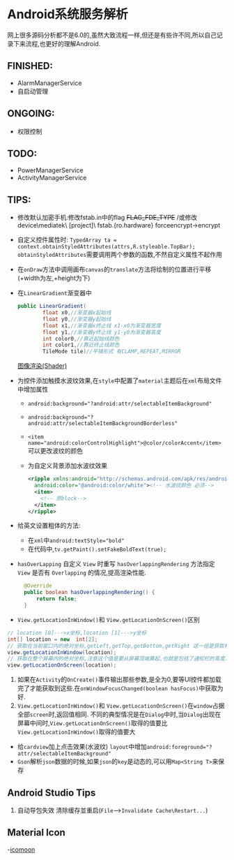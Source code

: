 # Android系统服务解析
网上很多源码分析都不是6.0的,虽然大致流程一样,但还是有些许不同,所以自己记录下来流程,也更好的理解Android.
## FINISHED:
- AlarmManagerService
- 自启动管理

## ONGOING:
- 权限控制

## TODO:
- PowerManagerService
- ActivityManagerService

## TIPS:
- 修改默认加密手机:修改fstab.in中的flag ~~FLAG_FDE_TYPE~~ /或修改device\mediatek\ [project]\ fstab.{ro.hardware} forceencrypt->encrypt
- 自定义控件属性时:
  ```TypedArray ta = context.obtainStyledAttributes(attrs,R.styleable.TopBar);```
  `obtainStyledAttributes`需要调用两个参数的函数,不然自定义属性不起作用
- 在`onDraw`方法中调用画布`canvas`的`translate`方法将绘制的位置进行平移(+width为左,+height为下)
- 在`LinearGradient`渐变器中

  ```Java
  public LinearGradient(
          float x0,//渐变器x起始线
          float y0,//渐变器y起始线
          float x1,//渐变器x终止线 x1-x0为渐变器宽度
          float y1,//渐变器y终止线 y1-y0为渐变器高度
          int color0,//靠近起始线颜色
          int color1,//靠近终止线颜色
          TileMode tile)//平铺形式 有CLAMP,REPEAT,MIRROR
  ```
  [图像渲染(Shader)](http://www.cnblogs.com/menlsh/archive/2012/12/09/2810372.html)
- 为控件添加触摸水波纹效果,在`style`中配置了`material`主题后在`xml`布局文件中增加属性
  - `android:background="?android:attr/selectableItemBackground"`
  - `android:background="?android:attr/selectableItemBackgroundBorderless"`
  - `<item name="android:colorControlHighlight">@color/colorAccent</item>` 可以更改波纹的颜色
  - 为自定义背景添加水波纹效果
    
    ```xml
    <ripple xmlns:android="http://schemas.android.com/apk/res/android"
      android:color="@android:color/white"><!-- 水波纹颜色 必须-->
      <item>
        <!-- 原block-->
      </item>
    </ripple>
    ```
- 给英文设置粗体的方法:
  - 在`xml`中`android:textStyle="bold"`
  - 在代码中,`tv.getPaint().setFakeBoldText(true);`
- `hasOverLapping` 
  自定义 `View` 时重写 `hasOverlappingRendering` 方法指定 `View` 是否有 `Overlapping` 的情况,提高渲染性能.

  ```Java
    @Override
    public boolean hasOverlappingRendering() {
        return false;
    }
  ```
  
-  `View.getLocationInWindow()`和 `View.getLocationOnScreen()`区别
  ```Java
  // location [0]--->x坐标,location [1]--->y坐标
  int[] location = new  int[2];
  // 获取在当前窗口内的绝对坐标,getLeft,getTop,getBottom,getRight 这一组是获取相对在它父窗口里的坐标.
  view.getLocationInWindow(location); 
  // 获取在整个屏幕内的绝对坐标,注意这个值是要从屏幕顶端算起,也就是包括了通知栏的高度.
  view.getLocationOnScreen(location);
  ```
  
  1. 如果在`Activity`的`OnCreate()`事件输出那些参数,是全为0,要等UI控件都加载完了才能获取到这些.在`onWindowFocusChanged(boolean hasFocus)`中获取为好.
  2. `View.getLocationInWindow()`和 `View.getLocationOnScreen()`在`window`占据全部`screen`时,返回值相同.
  不同的典型情况是在`Dialog`中时,当`Dialog`出现在屏幕中间时,`View.getLocationOnScreen()`取得的值要比`View.getLocationInWindow()`取得的值要大

- 给`cardview`加上点击效果(水波纹) `layout`中增加`android:foreground="?attr/selectableItemBackground"` 
- `Gson`解析`json`数据的时候,如果`json`的`key`是动态的,可以用`Map<String T>`来保存
  
## Android Studio Tips
  1. 自动导包失效
    清除缓存並重启(`File`-->`Invalidate Cache\Restart...`)

## Material Icon
  -[icomoon](https://icomoon.io/app/#/select)
